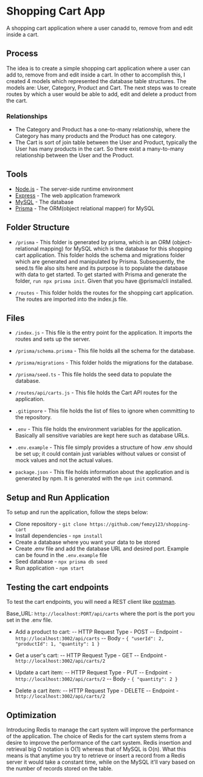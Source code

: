 # Shopping Cart App

A shopping cart application where a user canadd to, remove from and edit inside a cart.

## Process

The idea is to create a simple shopping cart application where a user can add to, remove from and edit inside a cart.
In other to accomplish this, I created 4 models which represented the database table structures. The models are: User, Category, Product and Cart. The next steps was to create routes by which a user would be able to add, edit and delete a product from the cart.

### Relationships

- The Category and Product has a one-to-many relationship, where the Category has many products and the Product has one category.
- The Cart is sort of join table between the User and Product, typically the User has many products in the cart. So there exist a many-to-many relationship between the User and the Product.

## Tools

- [Node.js](https://nodejs.org/) - The server-side runtime environment
- [Express](https://expressjs.com/) - The web application framework
- [MySQL](https://www.mysql.com/) - The database
- [Prisma](https://www.prisma.io/) - The ORM(object relational mapper) for MySQL

## Folder Structure

- `/prisma` - This folder is generated by prisma, which is an ORM (object-relational mapping) for MySQL which is the database for this shopping cart application. This folder holds the schema and migrations folder which are generated and manipulated by Prisma. Subsequently, the seed.ts file also sits here and its purpose is to populate the database with data to get started. To get started with Prisma and generate the folder, `run npx prisma init`. Given that you have @prisma/cli installed.

- `/routes` - This folder holds the routes for the shopping cart application. The routes are imported into the index.js file.

## Files

- `/index.js` - This file is the entry point for the application. It imports the routes and sets up the server.

- `/prisma/schema.prisma` - This file holds all the schema for the database.

- `/prisma/migrations` - This folder holds the migrations for the database.

- `/prisma/seed.ts` - This file holds the seed data to populate the database.

- `/routes/api/carts.js` - This file holds the Cart API routes for the application.

- `.gitignore` - This file holds the list of files to ignore when committing to the repository.

- `.env` - This file holds the environment variables for the application. Basically all sensitive variables are kept here such as database URLs.

- `.env.example` - This file simply provides a structure of how .env should be set up; it could contain just variables without values or consist of mock values and not the actual values.

- `package.json` - This file holds information about the application and is generated by npm. It is generated with the `npm init` command.

## Setup and Run Application

To setup and run the application, follow the steps below:

- Clone repository - `git clone https://github.com/femzy123/shopping-cart`
- Install dependencies - `npm install`
- Create a database where you want your data to be stored
- Create .env file and add the database URL and desired port. Example can be found in the `.env.example` file
- Seed database - `npx prisma db seed`
- Run application - `npm start`

## Testing the cart endpoints

To test the cart endpoints, you will need a REST client like [postman](https://www.getpostman.com/).

Base_URL: `http://localhost:PORT/api/carts` where the port is the port you set in the .env file.

- Add a product to cart:
  -- HTTP Request Type - POST
  -- Endpoint - `http://localhost:3002/api/carts`
  -- Body - `{ "userId": 2, "productId": 1, "quantity": 1 }`

- Get a user's cart:
  -- HTTP Request Type - GET
  -- Endpoint - `http://localhost:3002/api/carts/2`

- Update a cart item:
  -- HTTP Request Type - PUT
  -- Endpoint - `http://localhost:3002/api/carts/2`
  -- Body - `{ "quantity": 2 }`

- Delete a cart item:
  -- HTTP Request Type - DELETE
  -- Endpoint - `http://localhost:3002/api/carts/2`


## Optimization
Introducing Redis to manage the cart system will improve the performance of the application.
The choice of Redis for the cart system stems from a desire to improve the performance of the cart system. Redis insertion and retrieval big O notation is O(1) whereas that of MySQL is O(n). What this means is that anytime you try to retrieve or insert a record from a Redis server it would take a constant time, while on the MySQL it'll vary based on the number of records stored on the table.